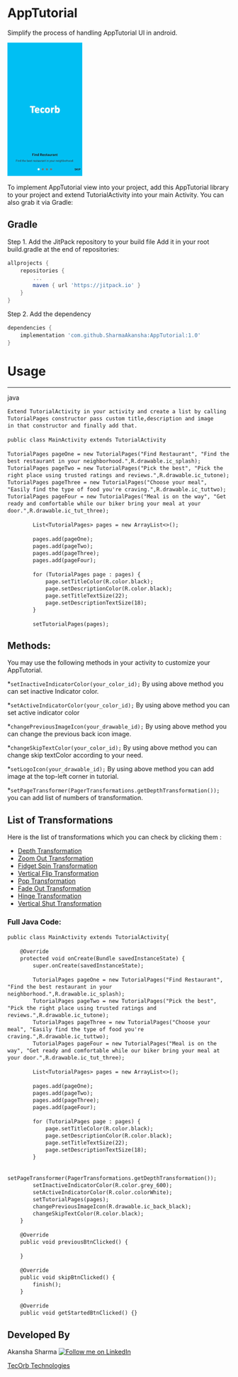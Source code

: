 # AppTutorial
Simplify the process of handling AppTutorial UI in android.

![AppTutorial](/tutorial.gif)

To implement AppTutorial view into your project, add this AppTutorial library to your project and extend
TutorialActivity into your main Activity. You can also grab it via Gradle:

Gradle
------------
Step 1. Add the JitPack repository to your build file
Add it in your root build.gradle at the end of repositories:

```groovy
allprojects {
	repositories {
		...
		maven { url 'https://jitpack.io' }
	}
}
```
Step 2. Add the dependency
```groovy
dependencies {
	implementation 'com.github.SharmaAkansha:AppTutorial:1.0'
}
```

# Usage
--------
java
```
Extend TutorialActivity in your activity and create a list by calling TutorialPages constructor pass custom title,description and image
in that constructor and finally add that. 

public class MainActivity extends TutorialActivity

TutorialPages pageOne = new TutorialPages("Find Restaurant", "Find the best restaurant in your neighborhood.",R.drawable.ic_splash);
TutorialPages pageTwo = new TutorialPages("Pick the best", "Pick the right place using trusted ratings and reviews.",R.drawable.ic_tutone);
TutorialPages pageThree = new TutorialPages("Choose your meal", "Easily find the type of food you're craving.",R.drawable.ic_tuttwo);
TutorialPages pageFour = new TutorialPages("Meal is on the way", "Get ready and comfortable while our biker bring your meal at your door.",R.drawable.ic_tut_three);

        List<TutorialPages> pages = new ArrayList<>();

        pages.add(pageOne);
        pages.add(pageTwo);
        pages.add(pageThree);
        pages.add(pageFour);

        for (TutorialPages page : pages) {
            page.setTitleColor(R.color.black);
            page.setDescriptionColor(R.color.black);
            page.setTitleTextSize(22);
            page.setDescriptionTextSize(18);
        }
        
        setTutorialPages(pages);
```

## Methods:

You may use the following methods in your activity to customize your AppTutorial.

*`setInactiveIndicatorColor(your_color_id);` By using above method you can set inactive Indicator color.

*`setActiveIndicatorColor(your_color_id);` By using above method you can set active indicator color

*`changePreviousImageIcon(your_drawable_id);` By using above method you can change the previous back icon image.

*`changeSkipTextColor(your_color_id);` By using above method you can change skip textColor according to your need.

*`setLogoIcon(your_drawable_id);` By using above method you can add image at the top-left corner in tutorial.

*`setPageTransformer(PagerTransformations.getDepthTransformation());` you can add list of numbers of transformation.

## List of Transformations

Here is the list of transformations which you can check by clicking them :
* [Depth Transformation](https://github.com/SharmaAkansha/AppTutorial/blob/master/apptutorial/src/main/java/akansha/tecorb/tutoriallibrary/ViewPagerTransformations/DepthTransformation.java)
* [Zoom Out Transformation](https://github.com/SharmaAkansha/AppTutorial/blob/master/apptutorial/src/main/java/akansha/tecorb/tutoriallibrary/ViewPagerTransformations/ZoomOutTransformation.java)
* [Fidget Spin Transformation](https://github.com/SharmaAkansha/AppTutorial/blob/master/apptutorial/src/main/java/akansha/tecorb/tutoriallibrary/ViewPagerTransformations/FidgetSpinTransformation.java)
* [Vertical Flip Transformation](https://github.com/SharmaAkansha/AppTutorial/blob/master/apptutorial/src/main/java/akansha/tecorb/tutoriallibrary/ViewPagerTransformations/VerticalFlipTransformation.java)
* [Pop Transformation](https://github.com/SharmaAkansha/AppTutorial/blob/master/apptutorial/src/main/java/akansha/tecorb/tutoriallibrary/ViewPagerTransformations/PopTransformation.java)
* [Fade Out Transformation](https://github.com/SharmaAkansha/AppTutorial/blob/master/apptutorial/src/main/java/akansha/tecorb/tutoriallibrary/ViewPagerTransformations/FadeOutTransformation.java)
* [Hinge Transformation](https://github.com/SharmaAkansha/AppTutorial/blob/master/apptutorial/src/main/java/akansha/tecorb/tutoriallibrary/ViewPagerTransformations/HingeTransformation.java)
* [Vertical Shut Transformation](https://github.com/SharmaAkansha/AppTutorial/blob/master/apptutorial/src/main/java/akansha/tecorb/tutoriallibrary/ViewPagerTransformations/VerticalShutTransformation.java)

### Full Java Code:
```
public class MainActivity extends TutorialActivity{

    @Override
    protected void onCreate(Bundle savedInstanceState) {
        super.onCreate(savedInstanceState);
        
        TutorialPages pageOne = new TutorialPages("Find Restaurant", "Find the best restaurant in your neighborhood.",R.drawable.ic_splash);
        TutorialPages pageTwo = new TutorialPages("Pick the best", "Pick the right place using trusted ratings and reviews.",R.drawable.ic_tutone);
        TutorialPages pageThree = new TutorialPages("Choose your meal", "Easily find the type of food you're craving.",R.drawable.ic_tuttwo);
        TutorialPages pageFour = new TutorialPages("Meal is on the way", "Get ready and comfortable while our biker bring your meal at your door.",R.drawable.ic_tut_three);

        List<TutorialPages> pages = new ArrayList<>();

        pages.add(pageOne);
        pages.add(pageTwo);
        pages.add(pageThree);
        pages.add(pageFour);

        for (TutorialPages page : pages) {
            page.setTitleColor(R.color.black);
            page.setDescriptionColor(R.color.black);
            page.setTitleTextSize(22);
            page.setDescriptionTextSize(18);
        }

        setPageTransformer(PagerTransformations.getDepthTransformation());
        setInactiveIndicatorColor(R.color.grey_600);
        setActiveIndicatorColor(R.color.colorWhite);
        setTutorialPages(pages);
        changePreviousImageIcon(R.drawable.ic_back_black);
        changeSkipTextColor(R.color.black);
    }

    @Override
    public void previousBtnClicked() {

    }

    @Override
    public void skipBtnClicked() {
        finish();
    }

    @Override
    public void getStartedBtnClicked() {}
```

Developed By
--------

Akansha Sharma
<a href="https://www.linkedin.com/in/akansha-sharma-479228114/">
 <img alt="Follow me on LinkedIn"
 src="http://data.pkmmte.com/temp/social_linkedin_logo.png" />
</a>

<a href="https://tecorb.com/">TecOrb Technologies</a>
